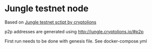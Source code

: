 # Jungle testnet node

Based on [Jungle testnet sctipt by cryptolions](https://github.com/CryptoLions/EOS-Jungle-Testnet)

p2p addresses are generated using http://jungle.cryptolions.io/#p2p

First run needs to be done with genesis file. See docker-compose.yml
